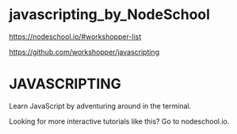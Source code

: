 # javascripting_by_NodeSchool

https://nodeschool.io/#workshopper-list

https://github.com/workshopper/javascripting

<h1>JAVASCRIPTING</h1>

Learn JavaScript by adventuring around in the terminal.

Looking for more interactive tutorials like this? Go to nodeschool.io.
